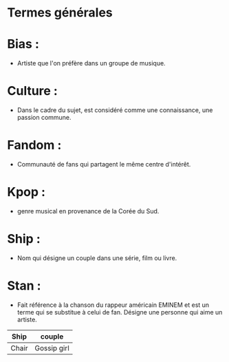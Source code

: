 # **Termes générales**


# Bias : 
* Artiste que l'on préfère dans un groupe de musique.

# Culture : 
* Dans le cadre du sujet, est considéré comme une connaissance, une passion commune. 

# Fandom :
* Communauté de fans qui partagent le même centre d'intérêt.

# Kpop : 
* genre musical en provenance de la Corée du Sud.

# Ship :
* Nom qui désigne un couple dans une série, film ou livre.

# Stan : 
* Fait référence à la chanson du rappeur américain EMINEM et est un terme qui se substitue à celui de fan. Désigne une personne qui aime un artiste. 











|Ship  | couple  |
|--|--|
| Chair | Gossip girl  |
